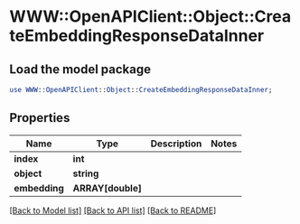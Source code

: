 # WWW::OpenAPIClient::Object::CreateEmbeddingResponseDataInner

## Load the model package
```perl
use WWW::OpenAPIClient::Object::CreateEmbeddingResponseDataInner;
```

## Properties
Name | Type | Description | Notes
------------ | ------------- | ------------- | -------------
**index** | **int** |  | 
**object** | **string** |  | 
**embedding** | **ARRAY[double]** |  | 

[[Back to Model list]](../README.md#documentation-for-models) [[Back to API list]](../README.md#documentation-for-api-endpoints) [[Back to README]](../README.md)


